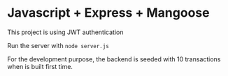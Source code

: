 # Javascript + Express + Mangoose

This project is using JWT authentication

Run the server with 
`node server.js`

For the development purpose, the backend is seeded with 10 transactions when is built first time.